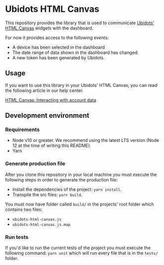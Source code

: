 # Ubidots HTML Canvas

This repository provides the library that is used to communicate
[Ubidots' HTML Canvas](https://help.ubidots.com/en/articles/754634-html-canvas-widget-examples) widgets with the
dashboard.

For now it provides access to the following events:

- A device has been selected in the dashboard
- The date range of data shown in the dashboard has changed.
- A new token has been generated by Ubidots.

## Usage

If you want to use this library in your Ubidots' HTML Canvas, you can read the following article in our help center.

[HTML Canvas: Interacting with account data](https://help.ubidots.com/en/articles/2508317-html-canvas-interacting-with-account-data)

## Development environment

### Requirements

- Node v10 or greater. We recommend using the latest LTS version (Node 12 at the time of writing this README).
- Yarn

### Generate production file

After you clone this repository in your local machine you must execute the following steps in order to generate the
production file:

- Install the dependencies of the project: `yarn install`.
- Transpile the src files: `yarn build`.

You must now have folder called `build/` in the projects' root folder which contains two files:

- `ubidots-html-canvas.js`
- `ubidots-html-canvas.js.map`

### Run tests

If you'd like to run the current tests of the project you must execute the following command: `yarn unit` which will
run every file that is in the `tests/` folder.
